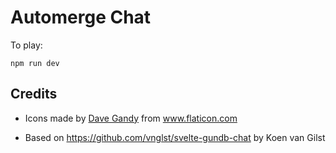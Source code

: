 # Automerge Chat

To play:

    npm run dev

## Credits

- Icons made by <a href="https://www.flaticon.com/authors/dave-gandy" title="Dave Gandy">Dave Gandy</a> from <a href="https://www.flaticon.com/" title="Flaticon"> www.flaticon.com</a>

- Based on https://github.com/vnglst/svelte-gundb-chat by Koen van Gilst
